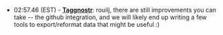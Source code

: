* <a id="02:57.46">02:57.46 (EST)</a> - __[Taggnostr](https://github.com/Taggnostr)__: rouilj, there are still improvements you can take -- the github integration, and we will likely end up writing a few tools to export/reformat data that might be useful :)
